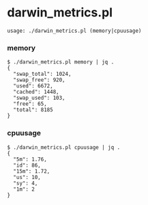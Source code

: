 # darwin_metrics.pl

```
usage: ./darwin_metrics.pl (memory|cpuusage)
```

### memory

```console
$ ./darwin_metrics.pl memory | jq .
{
  "swap_total": 1024,
  "swap_free": 920,
  "used": 6672,
  "cached": 1448,
  "swap_used": 103,
  "free": 65,
  "total": 8185
}
```

### cpuusage

```console
$ ./darwin_metrics.pl cpuusage | jq .
{
  "5m": 1.76,
  "id": 86,
  "15m": 1.72,
  "us": 10,
  "sy": 4,
  "1m": 2
}
```
